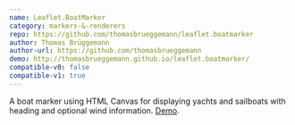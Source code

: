 ```yaml
---
name: Leaflet.BoatMarker
category: markers-&-renderers
repo: https://github.com/thomasbrueggemann/leaflet.boatmarker
author: Thomas Brüggemann
author-url: https://github.com/thomasbrueggemann
demo: http://thomasbrueggemann.github.io/leaflet.boatmarker/
compatible-v0: false
compatible-v1: true
---
```


A boat marker using HTML Canvas for displaying yachts and sailboats with heading and optional wind information. <a href="http://thomasbrueggemann.github.io/leaflet.boatmarker/">Demo</a>.
